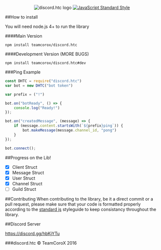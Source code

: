 <p align="center">
    <img src="https://cdn.discordapp.com/attachments/216763379535052801/234375516742746112/Untitled-1.png" alt="discord.htc logo">
    <a href="https://github.com/feross/standard"><img src="https://cdn.rawgit.com/feross/standard/master/badge.svg" alt="JavaScript Standard Style"></a>
</p>

##How to install

You will need node.js 4+ to run the library


####Main Version

```
npm install teamcorox/discord.htc
```
####Development Version (MORE BUGS)

```
npm install teamcorox/discord.htc#dev
```

###Ping Example

```js
const DHTC = require("discord.htc")
var bot = new DHTC("bot token")

var prefix = ("!")

bot.on("botReady", () => {
    console.log("Ready!")
});

bot.on("createdMessage", (message) => {
    if (message.content.startsWith(`${prefix}ping`)) {
        bot.makeMessage(message.channel_id, "pong")
    }
});

bot.connect();
```

##Progress on the Lib!

- [x] Client Struct
- [x] Message Struct
- [x] User Struct
- [x] Channel Struct
- [ ] Guild Struct

##Contributing
When contributing to the library, be it a direct commit or a pull request, please make sure that your code is formatted properly according to the [standard js](http://standardjs.com/) styleguide to keep consistancy throughout the library.

##Discord Server

https://discord.gg/hbKjYTu

###discord.htc &copy; TeamCoroX 2016
